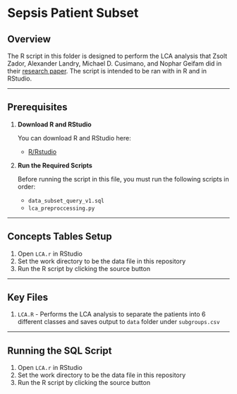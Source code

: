# Sepsis Patient Subset

## Overview
The R script in this folder is designed to perform the LCA analysis that Zsolt Zador, Alexander Landry, Michael D. Cusimano, and Nophar Geifam did in their [research paper](https://ccforum.biomedcentral.com/articles/10.1186/s13054-019-2486-6#article-info). The script is intended to be ran with in R and in RStudio.

---
## Prerequisites

1. **Download R and RStudio**
   
   You can download R and RStudio here:
   - [R/Rstudio](https://posit.co/download/rstudio-desktop/)

2. **Run the Required Scripts**

   Before running the script in this file, you must run the following scripts in order:
   - `data_subset_query_v1.sql`
   - `lca_preproccessing.py`
---

## Concepts Tables Setup

  1. Open `LCA.r` in RStudio
  2. Set the work directory to be the data file in this repository
  3. Run the R script by clicking the source button
---

## Key Files
1. `LCA.R` - Performs the LCA analysis to separate the patients into 6 different classes and saves output to `data` folder under `subgroups.csv`

---

## Running the SQL Script

  1. Open `LCA.r` in RStudio
  2. Set the work directory to be the data file in this repository
  3. Run the R script by clicking the source button
    